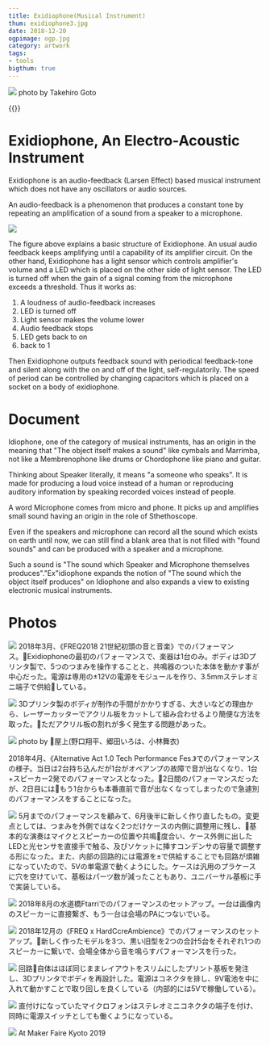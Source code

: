 ```yaml
---
title: Exidiophone(Musical Instrument)
thum: exidiophone3.jpg
date: 2018-12-20
ogpimage: ogp.jpg
category: artwork
tags:
- tools
bigthum: true
---
```


![](./exidiophone5.jpg)
photo by Takehiro Goto

{{<youtube ke5x3pJTT5A>}}

# Exidiophone, An Electro-Acoustic Instrument

Exidiophone is an audio-feedback (Larsen Effect) based musical instrument which does not have any oscillators or audio sources.

An audio-feedback is a phenomenon that produces a constant tone by repeating an amplification of a sound from a speaker to a microphone.

![](exidiophone-system-en.jpg)

The figure above explains a basic structure of Exidiophone.
An usual audio feedback keeps amplifying until a capability of its amplifier circuit. On the other hand, Exidiophone has a light sensor which controls amplifier's volume and a LED which is placed on the other side of light sensor. The LED is turned off when the gain of a signal coming from the microphone exceeds a threshold. Thus it works as:

1. A loudness of audio-feedback increases
2. LED is turned off
3. Light sensor makes the volume lower
4. Audio feedback stops
5. LED gets back to on
6. back to 1

Then Exidiophone outputs feedback sound with periodical feedback-tone and silent along with the on and off of the light, self-regulatorily. The speed of period can be controlled by changing capacitors which is placed on a socket on a body of exidiophone.


# Document

Idiophone, one of the category of musical instruments, has an origin in the meaning that "The object itself makes a sound" like cymbals and Marrimba, not like a Membrenophone like drums or Chordophone like piano and guitar.

Thinking about Speaker literally, it means "a someone who speaks". It is made for producing a loud voice instead of a human or reproducing auditory information by speaking recorded voices instead of people.

A word Microphone comes from micro and phone. It picks up and amplifies small sound having an origin in the role of Sthethoscope.

Even if the speakers and microphone can record all the sound which exists on earth until now, we can still find a blank area that is not filled with "found sounds" and can be produced with a speaker and a microphone.

Such a sound is "The sound which Speaker and Microphone themselves produces"."Ex"idiophone expands the notion of "The sound which the object itself produces" on Idiophone and also expands a view to existing electronic musical instruments.

# Photos

![](./exidiophone9.jpg)
2018年3月、《FREQ2018 21世紀初頭の音と音楽》でのパフォーマンス。Exidiophoneの最初のパフォーマンスで、楽器は1台のみ。ボディは3Dプリンタ製で、5つのつまみを操作することと、共鳴器のついた本体を動かす事が中心だった。電源は専用の±12Vの電源をモジュールを作り、3.5mmステレオミニ端子で供給している。

![](./exidiophone8.jpg)
3Dプリンタ製のボディが制作の手間がかかりすぎる、大きいなどの理由から、レーザーカッターでアクリル板をカットして組み合わせるより簡便な方法を取った。ただアクリル板の割れが多く発生する問題があった。

![](./exidiophone4.jpg)
photo by 屋上(野口翔平、郷田いろは、小林舞衣)

2018年4月、《Alternative Act 1.0 Tech Performance Fes.》でのパフォーマンスの様子。当日は2台持ち込んだが1台がオペアンプの故障で音が出なくなり、1台+スピーカー2発でのパフォーマンスとなった。2日間のパフォーマンスだったが、2日目にはもう1台からも本番直前で音が出なくなってしまったので急遽別のパフォーマンスをすることになった。

![](./exidiophone7.jpg)
5月までのパフォーマンスを顧みて、6月後半に新しく作り直したもの。変更点としては、つまみを外側ではなく2つだけケースの内側に調整用に残し、基本的な演奏はマイクとスピーカーの位置や共鳴度合い、ケース外側に出したLEDと光センサを直接手で触る、及びソケットに挿すコンデンサの容量で調整する形になった。また、内部の回路的には電源を±で供給することでも回路が煩雑になっていたので、5Vの単電源で動くようにした。ケースは汎用のプラケースに穴を空けていて、基板はパーツ数が減ったこともあり、ユニバーサル基板に手で実装している。


![](./exidiophone6.jpg)
2018年8月の水道橋Ftarriでのパフォーマンスのセットアップ。一台は画像内のスピーカーに直接繋ぎ、もう一台は会場のPAにつないでいる。

![](./exidiophone3.jpg)
2018年12月の《FREQ x HardCcreAmbience》でのパフォーマンスのセットアップ。新しく作ったモデルを3つ、黒い旧型を2つの合計5台をそれぞれ1つのスピーカーに繋いで、会場全体から音を鳴らすパフォーマンスを行った。


![](./exidiophone1.png)
回路自体はほぼ同じままレイアウトをスリムにしたプリント基板を発注し、3Dプリンタでボディを再設計した。電源はコネクタを排し、9V電池を中に入れて動かすことで取り回しを良くしている（内部的には5Vで稼働している）。

![](./exidiophone2.jpg)
直付けになっていたマイクロフォンはステレオミニコネクタの端子を付け、同時に電源スイッチとしても働くようになっている。


![](./exidiophone11.jpg)
At Maker Faire Kyoto 2019
